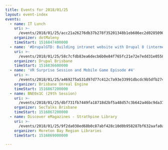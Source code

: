 ```yaml
---
title: Events for 2018/01/25
layout: event-index
events:
  - name: IT Lunch
    uri: >-
      /events/2018/01/25/acc21a26276db37b278f35201348b1eb686ec2d0285090f917415f9b654f7046
    organizer: dotMaleny
    timeStart: 1516847400000
  - name: '#DrupalGTD: Building intranet website with Drupal 8 (intermediate level)'
    uri: >-
      /events/2018/01/25/58c7cfdb83ea6decb6b0e84f765fc21e72e7edd31e055892cd10c40e8955d8a9
    organizer: Drupal Brisbane
    timeStart: 1516836600000
  - name: 'VR Surprise Session and Mobile Game Episode #4'
    uri: >-
      /events/2018/01/25/a469275a531d97d77c412c7a93e33991dbcdc9b5dfb274b02efc831b31151864
    organizer: Brisbane Unreal Engine
    timeStart: 1516867200000
  - name: BNE0x1C (29th Session)
    uri: >-
      /events/2018/01/25/dbf731fb7449fa18718d2bf5a48d57c3b642a46bc9da376befb235adee0f47e1
    organizer: SecTalks Brisbane
    timeStart: 1516867200000
  - name: Discover eMagazines - Strathpine Library
    uri: >-
      /events/2018/01/25/9f2da038ed68b0c87abf428c10d0b958287bf632aafa0a68dd964c8c0655b20b
    organizer: Moreton Bay Region Libraries
    timeStart: 1516869000000

---
```

